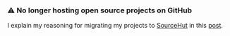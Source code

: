 ### ⚠️ No longer hosting open source projects on GitHub

I explain my reasoning for migrating my projects to [SourceHut](https://sr.ht/~loges) in this [post](https://loganconnolly.com/post/goodbye-github/).
